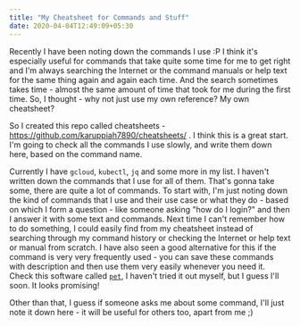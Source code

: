 ```yaml
---
title: "My Cheatsheet for Commands and Stuff"
date: 2020-04-04T12:49:09+05:30
---
```


Recently I have been noting down the commands I use :P I think it's especially
useful for commands that take quite some time for me to get right and I'm
always searching the Internet or the command manuals or help text for the same
thing again and again each time. And the search sometimes takes time - almost
the same amount of time that took for me during the first time. So, I thought -
why not just use my own reference? My own cheatsheet?

So I created this repo called cheatsheets - https://github.com/karuppiah7890/cheatsheets/ .
I think this is a great start. I'm going to check all the commands I use slowly,
and write them down here, based on the command name.

Currently I have `gcloud`, `kubectl`, `jq` and some more in my list. I haven't
written down the commands that I use for all of them. That's gonna take some,
there are quite a lot of commands. To start with, I'm just noting down the kind
of commands that I use and their use case or what they do - based on which I
form a question - like someone asking "how do I login?" and then I answer it
with some text and commands. Next time I can't remember how to do something, I
could easily find from my cheatsheet instead of searching through my command
history or checking the Internet or help text or manual from scratch. I have
also seen a good alternative for this if the command is very very frequently
used - you can save these commands with description and then use them very
easily whenever you need it. Check this software called [`pet`](https://github.com/knqyf263/pet),
I haven't tried it out myself, but I guess I'll soon. It looks promising!

Other than that, I guess if someone asks me about some command, I'll just note
it down here - it will be useful for others too, apart from me ;)
